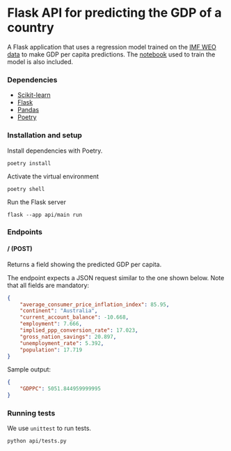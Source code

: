 # Flask API for predicting the GDP of a country

A Flask application that uses a regression model trained on the [IMF WEO data](https://www.imf.org/~/media/Files/Publications/WEO/WEO-Database/2020/02/WEOOct2020all.ashx) to make GDP per capita predictions. The [notebook](notebook/gdp.ipynb) used to train the model is also included.

### Dependencies
- [Scikit-learn](https://scikit-learn.org/stable/)
- [Flask](https://flask.palletsprojects.com/en/2.3.x/)
- [Pandas](https://pandas.pydata.org/)
- [Poetry](https://python-poetry.org/)

### Installation and setup
Install dependencies with Poetry.

```shell
poetry install
```

Activate the virtual environment

```shell
poetry shell
```

Run the Flask server
```shell
flask --app api/main run
```

### Endpoints
#### / (POST)

Returns a field showing the predicted GDP per capita.

The endpoint expects a JSON request similar to the one shown below. Note that all fields are mandatory:
```json
{
    "average_consumer_price_inflation_index": 85.95,
    "continent": "Australia",
    "current_account_balance": -10.668,
    "employment": 7.666,
    "implied_ppp_conversion_rate": 17.023,
    "gross_nation_savings": 20.897,
    "unemployment_rate": 5.392,
    "population": 17.719
}
```

Sample output:
```json
{
    "GDPPC": 5051.844959999995
}
```

### Running tests

We use `unittest` to run tests.
```shell
python api/tests.py
```

